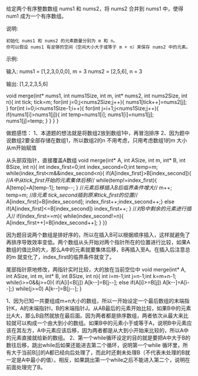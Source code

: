 给定两个有序整数数组 nums1 和 nums2，将 nums2 合并到 nums1 中，使得 num1 成为一个有序数组。

说明:

    初始化 nums1 和 nums2 的元素数量分别为 m 和 n。
    你可以假设 nums1 有足够的空间（空间大小大于或等于 m + n）来保存 nums2 中的元素。

示例:

输入:
nums1 = [1,2,3,0,0,0], m = 3
nums2 = [2,5,6],       n = 3

输出: [1,2,2,3,5,6]


void merge(int* nums1, int nums1Size, int m, int* nums2, int nums2Size, int n){
    int tick;
            tick=m;
            for(int j=0;j<nums2Size;j++){
             nums1[tick++]=nums2[j];   
            }
            for(int i=0;i<nums1Size-1;i++){
                for(int j=i+1;j<nums1Size;j++){
                    if(nums1[i]>nums1[j]){
                        int temp=nums1[i];
                        nums1[i]=nums1[j];
                        nums1[j]=temp;
                    }
                }
            }
        }
        
        
 做题感悟：
 1、本道题的想法就是将数组2放到数组1中，再冒泡排序
 2、因为题中说数组2要全部存储在数组1，所以数组2的n 不用考虑，只用考虑数组1的m 大小从m开始赋值
 
 从头部双指针，直接覆盖A数组
void merge(int* A, int ASize, int m, int* B, int BSize, int n){
    int index_first=0;int index_second=0;int temp=m;
    while(index_first<m&&index_second<n){
        if(A[index_first]>B[index_second]){
        //*A中从tick_first开始的元素集体后移*//
            while(temp!=index_first){
        A[temp]=A[temp-1];
        temp--;
        }
        //*元素后移插入B后临界条件增大*//
        m++;
        temp=m;
        //*B元素 tick_second插到原来tick_first的位置*//
        A[index_first]=B[index_second];
        index_first++;index_second++;}
        else if(A[index_first]<=B[index_second])
            index_first++;
    }
    //*对B中剩余的元素进行插入*//
    if(index_first==m){
        while(index_second!=n){
            A[index_first++]=B[index_second++];
        }
    }}
    
   因为题目说两个数组是排好序的，所以在插入B可以根据顺序插入，这样就避免了再排序导致效率变低。两个数组从头开始对两个指针所在的位置进行比较，如果A数组的值比B的大，那么A中的元素就要集体后移，B再插入至A。在插入后注意总的m 就变化了，index_first的临界条件就变了。
   
   尾部指针原地修改，两指针实时比较，大的放在当前空位中
   void merge(int* A, int ASize, int m, int* B, int BSize, int n){
int i=m-1;int j=n-1;int k=m+n-1;
while(i>=0&&j>=0){
    if(A[i]<B[j])
    A[k--]=B[j--];
    else if(A[i]>=B[j])
    A[k--]=A[i--];}
    while(j>=0)
    A[k--]=B[j--];
}

1、因为已知一共要组成m+n大小的数组，所以一开始设定一个最后数组的末端指针K，A的末端指针I，B的末端指针J。从AB最后的元素开始比较，如果B中的元素比A大，那么B自然就放在最后面。因为两者都是排序数组，两者依次从最大来比较就可以构成一个由大到小的数组。如果B中的元素小于或等于A，说明B中元素应该在其左方，A中元素应该后移，因为两者都是从大到小开始来比较的，所以A中的元素直接就给新的数组。
2、第一个while循环设定的目的就是要把A中大于B的数往后移，跳出while后如果还能进去第二个循环，说明第一个while 循环里，所有大于当前B[j]的A都已经向后处理了，而此时还剩未处理B（不代表未处理的B就一定是A中最小的值）。相反，如果跳出第一个while之后不能进入第二个，说明在前面处理完了B。
